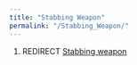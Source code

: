 ```yaml
---
title: "Stabbing Weapon"
permalink: "/Stabbing_Weapon/"
---
```


1.  REDIRECT [Stabbing weapon](Stabbing_weapon "wikilink")